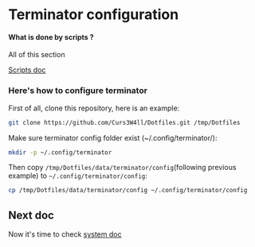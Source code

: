 # Terminator configuration

#### What is done by scripts ?

All of this section

[Scripts doc](scripts.md)

### Here's how to configure terminator

First of all, clone this repository, here is an example:

```bash
git clone https://github.com/Curs3W4ll/Dotfiles.git /tmp/Dotfiles
```

Make sure terminator config folder exist (~/.config/terminator/):

```bash
mkdir -p ~/.config/terminator
```

Then copy `/tmp/Dotfiles/data/terminator/config`(following previous example) to `~/.config/terminator/config`:

```bash
cp /tmp/Dotfiles/data/terminator/config ~/.config/terminator/config
```

## Next doc

Now it's time to check [system doc](system.md)
